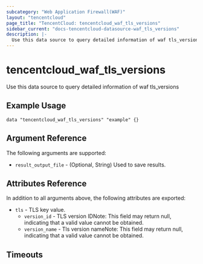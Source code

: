 ```yaml
---
subcategory: "Web Application Firewall(WAF)"
layout: "tencentcloud"
page_title: "TencentCloud: tencentcloud_waf_tls_versions"
sidebar_current: "docs-tencentcloud-datasource-waf_tls_versions"
description: |-
  Use this data source to query detailed information of waf tls_versions
---
```


# tencentcloud_waf_tls_versions

Use this data source to query detailed information of waf tls_versions

## Example Usage

```hcl
data "tencentcloud_waf_tls_versions" "example" {}
```

## Argument Reference

The following arguments are supported:

* `result_output_file` - (Optional, String) Used to save results.

## Attributes Reference

In addition to all arguments above, the following attributes are exported:

* `tls` - TLS key value.
  * `version_id` - TLS version IDNote: This field may return null, indicating that a valid value cannot be obtained.
  * `version_name` - Tls version nameNote: This field may return null, indicating that a valid value cannot be obtained.


## Timeouts

<no value>


